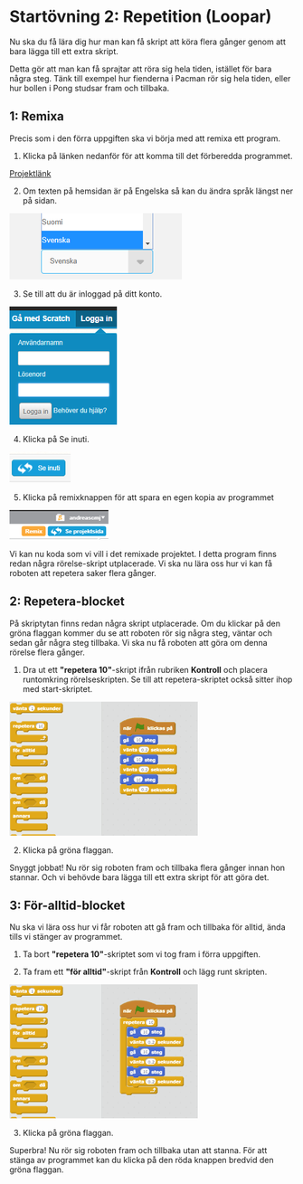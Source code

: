 # Startövning 2: Repetition (Loopar)

Nu ska du få lära dig hur man kan få skript att köra flera gånger genom att bara lägga till ett extra skript.

Detta gör att man kan få sprajtar att röra sig hela tiden, istället för bara några steg. Tänk till exempel hur fienderna i Pacman rör sig hela tiden, eller hur bollen i Pong studsar fram och tillbaka.

## 1: Remixa

Precis som i den förra uppgiften ska vi börja med att remixa ett program.

1. Klicka på länken nedanför för att komma till det förberedda programmet.

<a href="https://scratch.mit.edu/projects/210050842/" target='_blank'>Projektlänk</a> <!--_-->

2. Om texten på hemsidan är på Engelska så kan du ändra språk längst ner på sidan.

![Alt Text](Image_1.png)

3. Se till att du är inloggad på ditt konto.

![Alt Text](Image_2.png)

4. Klicka på Se inuti.

![Alt Text](Image_3.png)

5. Klicka på remixknappen för att spara en egen kopia av programmet

![Alt Text](Remixknapp.png)

Vi kan nu koda som vi vill i det remixade projektet. I detta program finns redan några rörelse-skript utplacerade. Vi ska nu lära oss hur vi kan få roboten att repetera saker flera gånger.

## 2: Repetera-blocket

På skriptytan finns redan några skript utplacerade. Om du klickar på den gröna flaggan kommer du se att roboten rör sig några steg, väntar och sedan går några steg tillbaka. Vi ska nu få roboten att göra om denna rörelse flera gånger.

1. Dra ut ett **"repetera 10"**-skript ifrån rubriken **Kontroll** och placera runtomkring rörelseskripten. Se till att repetera-skriptet också sitter ihop med start-skriptet.

![Alt Text](Skript_1.gif)

2. Klicka på gröna flaggan.

Snyggt jobbat! Nu rör sig roboten fram och tillbaka flera gånger innan hon stannar. Och vi behövde bara lägga till ett extra skript för att göra det.

## 3: För-alltid-blocket

Nu ska vi lära oss hur vi får roboten att gå fram och tillbaka för alltid, ända tills vi stänger av programmet.

1. Ta bort **"repetera 10"**-skriptet som vi tog fram i förra uppgiften.

2. Ta fram ett **"för alltid"**-skript från **Kontroll** och lägg runt skripten.

![Alt Text](Skript_2.gif)

3. Klicka på gröna flaggan.

Superbra! Nu rör sig roboten fram och tillbaka utan att stanna. För att stänga av programmet kan du klicka på den röda knappen bredvid den gröna flaggan.
